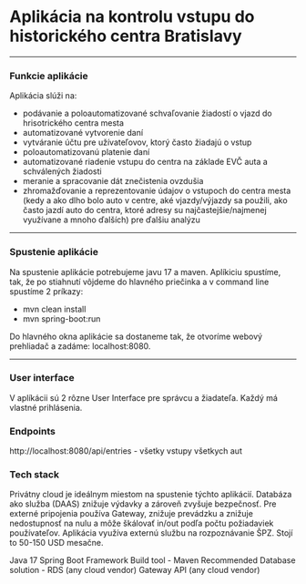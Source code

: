 # Aplikácia na kontrolu vstupu do historického centra Bratislavy

---

### Funkcie aplikácie

Aplikácia slúži na:

- podávanie a poloautomatizované schvaľovanie žiadostí o vjazd do hrisotrického centra mesta
- automatizované vytvorenie daní
- vytváranie účtu pre užívateľovov, ktorý často žiadajú o vstup
- poloautomatizovanú platenie daní
- automatizované riadenie vstupu do centra na základe EVČ auta a schválených žiadosti
- meranie a spracovanie dát znečistenia ovzdušia
- zhromažďovanie a reprezentovanie údajov o vstupoch do centra mesta (kedy a ako dlho bolo auto v centre, aké vjazdy/výjazdy sa použili, 
  ako často jazdí auto do centra, ktoré adresy su najčastejšie/najmenej využívane a mnoho ďalších) pre ďalšiu analýzu

---

### Spustenie aplikácie

Na spustenie aplikácie potrebujeme javu 17 a maven.
Aplíkiciu spustíme, tak, že po stiahnutí vôjdeme do hlavného priečinka a v command line spustíme 2 príkazy:

- mvn clean install
- mvn spring-boot:run

Do hlavného okna aplikácie sa dostaneme tak, že otvoríme webový prehliadač a zadáme: localhost:8080.

--- 

### User interface

V aplíkácii sú 2 rôzne User Interface pre správcu a žiadateľa. Každý má vlastné prihlásenia.


### Endpoints
http://localhost:8080/api/entries - všetky vstupy všetkych aut


### Tech stack
Privátny cloud je ideálnym miestom na spustenie týchto aplikácií. Databáza ako služba (DAAS) znižuje výdavky a zároveň zvyšuje bezpečnosť. 
Pre externé pripojenia používa Gateway, znižuje prevádzku a znižuje nedostupnosť na nulu a môže škálovať in/out podľa počtu požiadaviek používateľov.
Aplikácia využíva externú službu na rozpoznávanie ŠPZ. Stojí to 50-150 USD mesačne.

Java 17
Spring Boot Framework
Build tool - Maven
Recommended Database solution - RDS (any cloud vendor)
Gateway API (any cloud vendor)
